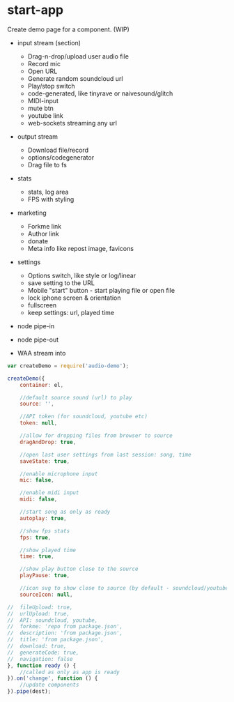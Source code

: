 # start-app

Create demo page for a component. (WIP)

* input stream (section)
	* Drag-n-drop/upload user audio file
	* Record mic
	* Open URL
	* Generate random soundcloud url
	* Play/stop switch
	* code-generated, like tinyrave or naivesound/glitch
	* MIDI-input
	* mute btn
	* youtube link
	* web-sockets streaming any url
* output stream
	* Download file/record
	* options/codegenerator
	* Drag file to fs
* stats
	* stats, log area
	* FPS with styling
* marketing
	* Forkme link
	* Author link
	* donate
	* Meta info like repost image, favicons
* settings
	* Options switch, like style or log/linear
	* save setting to the URL
	* Mobile "start" button - start playing file or open file
	* lock iphone screen & orientation
	* fullscreen
	* keep settings: url, played time

* node pipe-in
* node pipe-out
* WAA stream into


```js
var createDemo = require('audio-demo');

createDemo({
	container: el,

	//default source sound (url) to play
	source: '',

	//API token (for soundcloud, youtube etc)
	token: null,

	//allow for dropping files from browser to source
	dragAndDrop: true,

	//open last user settings from last session: song, time
	saveState: true,

	//enable microphone input
	mic: false,

	//enable midi input
	midi: false,

	//start song as only as ready
	autoplay: true,

	//show fps stats
	fps: true,

	//show played time
	time: true,

	//show play button close to the source
	playPause: true,

	//icon svg to show close to source (by default - soundcloud/youtube/etc icon used)
	sourceIcon: null,

//	fileUpload: true,
//	urlUpload: true,
//	API: soundcloud, youtube,
//	forkme: 'repo from package.json',
//	description: 'from package.json',
//	title: 'from package.json',
//	download: true,
//	generateCode: true,
//	navigation: false
}, function ready () {
	//called as only as app is ready
}).on('change', function () {
	//update components
}).pipe(dest);
```
